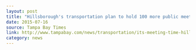 ```yaml
---
layout: post
title: "Hillsborough's transportation plan to hold 100 more public meetings to get voter input"
date: 2015-07-16
source: Tampa Bay Times
link: http://www.tampabay.com/news/transportation/its-meeting-time-hillsboroughs-transportation-plan-will-hold-100-more/2237609
category: news
---
```


